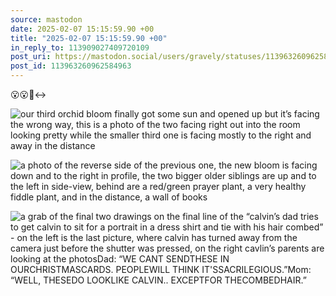 ```yaml
---
source: mastodon
date: 2025-02-07 15:15:59.90 +00
title: "2025-02-07 15:15:59.90 +00"
in_reply_to: 113909027409720109
post_uri: https://mastodon.social/users/gravely/statuses/113963260962584963
post_id: 113963260962584963
---
```

😮😮🙂‍↔️


![our third orchid bloom finally got some sun and opened up but it’s facing the wrong way, this is a photo of the two facing right out into the room looking pretty while the smaller third one is facing mostly to the right and away in the distance](/images/113963260075052320.jpeg)

![a photo of the reverse side of the previous one, the new bloom is facing down and to the right in profile, the two bigger older siblings are up and to the left in side-view, behind are a red/green prayer plant, a very healthy fiddle plant, and in the distance, a wall of books](/images/113963260422077142.jpeg)

![a grab of the final two drawings on the final line of the “calvin’s dad tries to get calvin to sit for a portrait in a dress shirt and tie with his hair combed” - on the left is the last picture, where calvin has turned away from the camera just before the shutter was pressed, on the right cavlin’s parents are looking at the photosDad: “WE CANT SENDTHESE IN OURCHRISTMASCARDS. PEOPLEWILL THINK IT'SSACRILEGIOUS.”Mom: “WELL, THESEDO LOOKLIKE CALVIN.. EXCEPTFOR THECOMBEDHAIR.”](/images/113963260716169797.png)

